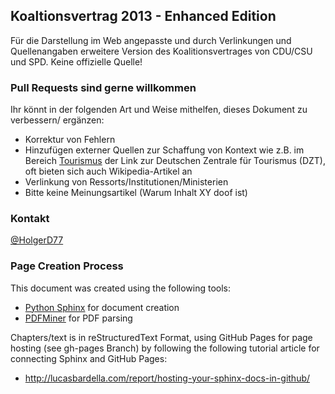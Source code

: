 Koaltionsvertrag 2013 - Enhanced Edition
----------------------------------------

Für die Darstellung im Web angepasste und durch Verlinkungen und Quellenangaben erweitere
Version des Koalitionsvertrages von CDU/CSU und SPD. Keine offizielle Quelle!

### Pull Requests sind gerne willkommen
Ihr könnt in der folgenden Art und Weise mithelfen, dieses Dokument zu verbessern/
ergänzen:

* Korrektur von Fehlern
* Hinzufügen externer Quellen zur Schaffung von Kontext wie z.B. im Bereich 
  [Tourismus](http://holgerd77.github.io/koalitionsvertrag/1_wachstum/1_1_wirtschaft.html#tourismus)
  der Link zur Deutschen Zentrale für Tourismus (DZT), oft bieten sich auch Wikipedia-Artikel an
* Verlinkung von Ressorts/Institutionen/Ministerien
* Bitte keine Meinungsartikel (Warum Inhalt XY doof ist)

### Kontakt
[@HolgerD77](https://twitter.com/holgerd77)


### Page Creation Process
This document was created using the following tools:
* [Python Sphinx](http://sphinx-doc.org/) for document creation
* [PDFMiner](http://www.unixuser.org/~euske/python/pdfminer/) for PDF parsing

Chapters/text is in reStructuredText Format, using GitHub Pages for page
hosting (see gh-pages Branch) by following the following tutorial article
for connecting Sphinx and GitHub Pages:
* http://lucasbardella.com/report/hosting-your-sphinx-docs-in-github/

